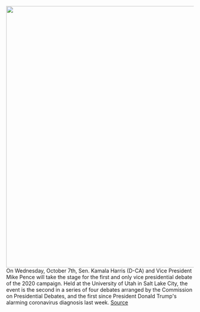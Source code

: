 <img src='https://cdn.vox-cdn.com/thumbor/kF4hcMep7eS1unaba4EOwiertI0=/0x0:2000x337/1200x0/filters:focal(0x0:2000x337):no_upscale()/cdn.vox-cdn.com/uploads/chorus_asset/file/21918792/election_essentials.png' width='700px' /><br/>
On Wednesday, October 7th, Sen. Kamala Harris (D-CA) and Vice President Mike Pence will take the stage for the first and only vice presidential debate of the 2020 campaign. Held at the University of Utah in Salt Lake City, the event is the second in a series of four debates arranged by the Commission on Presidential Debates, and the first since President Donald Trump's alarming coronavirus diagnosis last week.
<a href='https://www.theverge.com/2020/10/7/21504535/vice-presidential-debate-watch-live-stream-date-start-time-kamala-harris-mike-pence'> Source <a/>